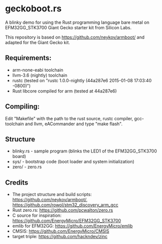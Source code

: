 geckoboot.rs
============

A blinky demo for using the Rust programming language bare metal on EFM32GG_STK3700 Giant Gecko starter kit from Silicon Labs.

This repository is based on https://github.com/neykov/armboot/ and adapted for the Giant Gecko kit.

Requirements:
-------------
  * arm-none-eabi toolchain
  * llvm-3.6 (nightly) toolchain
  * rustc (tested on "rustc 1.0.0-nightly (44a287e6 2015-01-08 17:03:40 -0800)")
  * Rust libcore compiled for arm (tested at 44a287e6)

Compiling:
----------

Edit "Makefile" with the path to the rust source, rustc compiler, gcc-toolchain and llvm, eACommander and type "make flash".

Structure
---------
  * blinky.rs - sample program (blinks the LED1 of the EFM32GG_STK3700 board)
  * sys/ - bootstrap code (boot loader and system initialization)
  * zero/ - zero.rs

Credits
-------
  * The project structure and build scripts: https://github.com/neykov/armboot/, https://github.com/rowol/stm32_discovery_arm_gcc
  * Rust zero.rs: https://github.com/pcwalton/zero.rs
  * C source for inspiration: https://github.com/EnergyMicro/EFM32GG_STK3700
  * emlib for EFM32GG: https://github.com/EnergyMicro/emlib
  * CMSIS: https://github.com/EnergyMicro/CMSIS
  * target triple: https://github.com/hackndev/zinc
